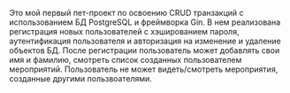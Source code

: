 Это мой первый пет-проект по освоению CRUD транзакций с использованием БД PostgreSQL и фреймворка Gin. В нем реализована регистрация новых пользователей с хэшированием пароля, аутентификация пользователя и авторизация на изменение и удаление объектов БД.
После регистрации пользователь может добавлять свои имя и фамилию, смотреть список созданных пользователем мероприятий. Пользователь не может видеть/смотреть мероприятия, созданные другими пользвоателями.  